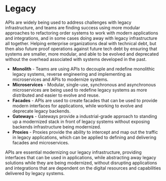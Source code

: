 # Legacy
APIs are widely being used to address challenges with legacy infrastructure, and teams are finding success using more modular approaches to refactoring order systems to work with modern applications and integrations, and in some cases doing away with legacy infrastructure all together. Helping enterprise organizations deal with technical debt, but then also future proof operations against future tech debt by ensuring that systems are smaller, more modular, and able to be evolved and deprecated without the overhead associated with systems developed in the past.

- **Monolith** - Teams are using APIs to decouple and redefine monolithic legacy systems, reverse engineering and implementing as microservices and APIs to modernize systems.
- **Microservices** - Modular, single-use, synchronous and asynchronous microservices are being used to redefine legacy systems as more distributed and easier to evolve and reuse.
- **Facades** - APIs are used to create facades that can be used to provide modern interfaces for applications, while working to evolve and deprecate legacy backends.
- **Gateways** - Gateways provide a industrial-grade approach to standing up a modernized stack in front of legacy systems without exposing backends infrastructure being modernized.
- **Proxies** - Proxies provide the ability to intercept and map out the traffic in legacy applications, which can be applied to defining and delivering facades and microservices.

APIs are essential modernizing our legacy infrastructure, providing interfaces that can be used in applications, while abstracting away legacy solutions while they are being modernized, without disrupting applications and integrations that are dependent on the digital resources and capabilities delivered by legacy systems.
